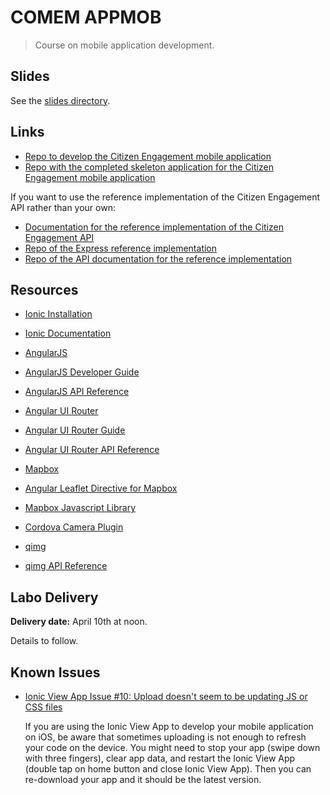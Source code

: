 # COMEM APPMOB

> Course on mobile application development.

## Slides

See the [slides directory](slides).

## Links

* [Repo to develop the Citizen Engagement mobile application](https://github.com/SoftEng-HEIGVD/Teaching-HEIGVD-CM_APPMOB-2015-CitizenEngagement)
* [Repo with the completed skeleton application for the Citizen Engagement mobile application](https://github.com/SoftEng-HEIGVD/Teaching-HEIGVD-CM_APPMOB-2015-SkeletonApp)

If you want to use the reference implementation of the Citizen Engagement API rather than your own:

* [Documentation for the reference implementation of the Citizen Engagement API](https://polar-brook-7624.herokuapp.com)
* [Repo of the Express reference implementation](https://github.com/SoftEng-HEIGVD/Teaching-HEIGVD-CM_WEBS-2015-Labo-Express-Impl)
* [Repo of the API documentation for the reference implementation](https://github.com/SoftEng-HEIGVD/Teaching-HEIGVD-CM_WEBS-2015-Labo-Doc-Impl)

## Resources

* [Ionic Installation](http://ionicframework.com/getting-started/)
* [Ionic Documentation](http://ionicframework.com/docs/)

* [AngularJS](https://angularjs.org)
* [AngularJS Developer Guide](https://docs.angularjs.org/guide)
* [AngularJS API Reference](https://docs.angularjs.org/api)

* [Angular UI Router](https://github.com/angular-ui/ui-router)
* [Angular UI Router Guide](https://github.com/angular-ui/ui-router/wiki)
* [Angular UI Router API Reference](http://angular-ui.github.io/ui-router/site/#/api/ui.router)

* [Mapbox](https://www.mapbox.com)
* [Angular Leaflet Directive for Mapbox](https://github.com/tombatossals/angular-leaflet-directive)
* [Mapbox Javascript Library](https://www.mapbox.com/mapbox.js/api/v2.1.5/)

* [Cordova Camera Plugin](https://github.com/apache/cordova-plugin-camera/blob/master/doc/index.md)

* [qimg](https://github.com/SoftEng-HEIGVD/qimg)
* [qimg API Reference](http://softeng-heigvd.github.io/qimg/)

## Labo Delivery

**Delivery date:** April 10th at noon.

Details to follow.

## Known Issues

* [Ionic View App Issue #10: Upload doesn't seem to be updating JS or CSS files](https://github.com/driftyco/ionic-view-issues/issues/10)

  If you are using the Ionic View App to develop your mobile application on iOS,
  be aware that sometimes uploading is not enough to refresh your code on the device.
  You might need to stop your app (swipe down with three fingers), clear app data,
  and restart the Ionic View App (double tap on home button and close Ionic View App).
  Then you can re-download your app and it should be the latest version.

